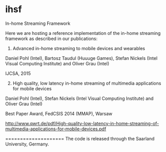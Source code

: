 # ihsf
In-home Streaming Framework

Here we are hosting a reference implementation of the in-home streaming framework as described in our publications:
 

1) Advanced in-home streaming to mobile devices and wearables

Daniel Pohl (Intel), Bartosz Taudul (Huuuge Games), Stefan Nickels (Intel Visual Computing Institute) and Oliver Grau (Intel) 

IJCSA, 2015 

 
 
 
2) High quality, low latency in-home streaming of multimedia applications for mobile devices

Daniel Pohl (Intel), Stefan Nickels (Intel Visual Computing Institute) and Oliver Grau (Intel) 

Best Paper Award, FedCSIS 2014 (MMAP), Warsaw

http://www.qwrt.de/pdf/High-quality-low-latency-in-home-streaming-of-multimedia-applications-for-mobile-devices.pdf


====================
The code is released through the Saarland University, Germany.
